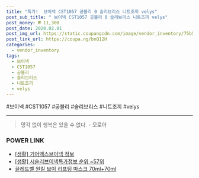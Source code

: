 ```yaml
--- 
title: "특가!  브이넥 CST1057 공블리 0 슬리브리스 니트조끼 velys" 
post_sub_title: " 브이넥 CST1057 공블리 0 슬리브리스 니트조끼 velys" 
post_money: ₩ 11,300 
post_date: 2020.02.01 
post_img_url: https://static.coupangcdn.com/image/vendor_inventory/75b5/4e65008688bfb925ded9af0acca85758bca1e8ae8fbea4501f2b288ef4b1.jpg 
post_link_url: https://coupa.ng/bnQ12H 
categories: 
  - vendor_inventory 
tags: 
  - 브이넥 
  - CST1057 
  - 공블리 
  - 슬리브리스 
  - 니트조끼 
  - velys 
--- 
```

  #브이넥 #CST1057 #공블리 #슬리브리스 #니트조끼 #velys 
<hr> 

> 망각 없이 행복은 있을 수 없다. - 모로아 


### POWER LINK

* <a href="https://blog.naver.com/sakai111/221765196127" target="_blank"> [생활] 기어엑스브이넥 정보 </a>
* <a href="https://blog.naver.com/sakai111/221774528840" target="_blank"> [생활] 시슬리브이넥특가정보 순위 ~57위</a>
* <a href="https://blog.naver.com/fasyy4321/221789874471" target="_blank">끌레드벨 원킬 브이 리프팅 마스크 70ml+70ml</a>
